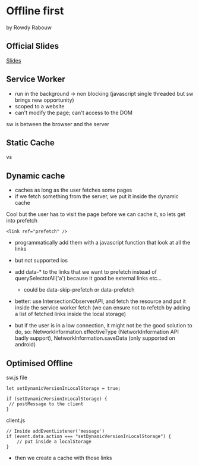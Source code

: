 # Offline first

by Rowdy Rabouw

## Official Slides

[Slides](https://github.com/nfrankel/confoo-2024/blob/main/2024-02-21/offline_first_rowdy_rabouw.pdf)

## Service Worker

- run in the background -> non blocking (javascript single threaded but sw brings new opportunity)
- scoped to a website
- can't modify the page; can't access to the DOM

sw is between the browser and the server

## Static Cache

vs

## Dynamic cache

- caches as long as the user fetches some pages
- if we fetch something from the server, we put it inside the dynamic cache

Cool but the user has to visit the page before we can cache it, so lets get into prefetch

`<link ref="prefetch" />`

- programmatically add them with a javascript function that look at all the links
- but not supported ios

- add data-\* to the links that we want to prefetch instead of querySelectorAll('a') because it good be external links etc...

  - could be data-skip-prefetch or data-prefetch

- better: use IntersectionObserverAPI, and fetch the resource and put it inside the service worker fetch (we can ensure not to refetch by adding a list of fetched links inside the local storage)

- but if the user is in a low connection, it might not be the good solution to do, so:
  NetworkInformation.effectiveType (NetworkInformation API badly support), NetworkInformation.saveData (only supported on android)

## Optimised Offline

sw.js file

```
let setDynamicVersionInLocalStorage = true;

if (setDynamicVersionInLocalStorage) {
 // postMessage to the client
}
```

client.js

```
// Inside addEventListener('message')
if (event.data.action === "setDynamicVersionInLocalStorage") {
    // put inside a localStorage
}
```

- then we create a cache with those links

